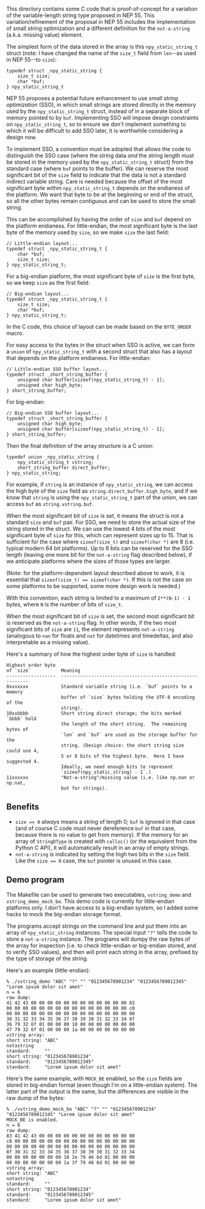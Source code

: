 This directory contains some C code that is proof-of-concept for a
variation of the variable-length string type proposed in NEP 55.
This variation/refinement of the proposal in NEP 55 includes the implementation
of small string optimization and a different definition for the `not-a-string`
(a.k.a. missing value) element.

The simplest form of the data stored in the array is this `npy_static_string_t`
struct (note: I have changed the name of the `size_t` field from `len`--as used
in NEP 55--to `size`):

    typedef struct _npy_static_string {
        size_t size;
        char *buf;
    } npy_static_string_t

NEP 55 proposes a potential future enhancement to use *small string optimization*
(SSO), in which small strings are stored directly in the memory used by the
`npy_static_string_t` struct, instead of in a separate block of memory pointed to
by `buf`.  Implementing SSO will impose design constraints on `npy_static_string_t`,
so to ensure we don't implement something to which it will be difficult to add SSO
later, it is worthwhile considering a design now.

To implement SSO, a convention must be adopted that allows the code to
distinguish the SSO case (where the string data *and* the string length must
be stored in the memory used by the `npy_static_string_t` struct) from the standard
case (where `buf` points to the buffer).  We can reserve the most significant bit
of the `size` field to indicate that the data is not a standard indirect variable
string.  Care is needed because the offset of the most significant byte within
`npy_static_string_t` depends on the endianess of the platform.  We want that byte
to be at the beginning or end of the struct, so all the other bytes remain
contiguous and can be used to store the small string.

This can be accomplished by having the order of `size` and `buf` depend on the
platform endianess.  For little-endian, the most significant byte is the last
byte of the memory used by `size`, so we make `size` the last field:

    // Little-endian layout...
    typedef struct _npy_static_string_t {
        char *buf;
        size_t size;
    } npy_static_string_t;

For a big-endian platform, the most significant byte of `size` is the first
byte, so we keep `size` as the first field:

    // Big-endian layout...
    typedef struct _npy_static_string_t {
        size_t size;
        char *buf;
    } npy_static_string_t;

In the C code, this choice of layout can be made based on the `BYTE_ORDER`
macro.

For easy access to the bytes in the struct when SSO is active, we can form
a `union` of `npy_static_string_t` with a second struct that also has a layout
that depends on the platform endianess.  For little-endian:

    // Little-endian SSO buffer layout...
    typedef struct _short_string_buffer {
        unsigned char buffer[sizeof(npy_static_string_t) - 1];
        unsigned char high_byte;
    } short_string_buffer;

For big-endian:

    // Big-endian SSO buffer layout...
    typedef struct _short_string_buffer {
        unsigned char high_byte;
        unsigned char buffer[sizeof(npy_static_string_t) - 1];
    } short_string_buffer;

Then the final definition of the array structure is a C union:

    typedef union _npy_static_string {
        npy_static_string_t vstring;
        short_string_buffer direct_buffer;
    } npy_static_string;

For example, if `string` is an instance of `npy_static_string`, we can
access the high byte of the `size` field as `string.direct_buffer.high_byte`,
and if we know that `string` is using the `npy_static_string_t` part of
the union, we can access `buf` as `string.vstring.buf`.

When the most significant bit of `size` is set, it means the struct is not
a standard `size` and `buf` pair.  For SSO, we need to store the actual size
of the string stored in the struct.  We can use the lowest 4 bits of the
most significant byte of `size` for this, which can represent sizes up to 15.
That is sufficient for the case where `sizeof(size_t)` and `sizeof(char *)`
are 8 (i.e. typical modern 64 bit platforms).  Up to 6 bits can be reserved
for the SSO length (leaving one more bit for the `not-a-string` flag
described below), if we anticipate platforms where the sizes of those types
are larger.

(Note: for the platform-dependent layout described above to work, it is
essential that `sizeof(size_t) == sizeof(char *)`.  If this is not the case
on some platforms to be supported, some more design work is needed.)

With this convention, each string is limited to a maximum of `2**(N-1) - 1`
bytes, where `N` is the number of bits of `size_t`.

When the most significant bit of `size` is set, the second most significant
bit is reserved as the `not-a-string` flag.  In other words, if the two
most significant bits of `size` are `11`, the element represents `not-a-string`
(analogous to `nan` for floats and `nat` for datetimes and timedeltas, and
also interpretable as a missing value).

Here's a summary of how the highest order byte of `size` is handled:

    Highest order byte
    of `size`           Meaning
    ------------------  ----------------------------------------------------------
    0xxxxxxx            Standard variable string (i.e. `buf` points to a memory
                        buffer of `size` bytes holding the UTF-8 encoding of the
                        string).
    10xxbbbb            Short string direct storage; the bits marked `bbbb` hold
                        the length of the short string.  The remaining bytes of
                        `len` and `buf` are used as the storage buffer for the
                        string. (Design choice: the short string size could use 4,
                        5 or 6 bits of the highest byte.  Here I have suggested 4.
                        Ideally, we need enough bits to represent
                        `sizeof(npy_static_string) - 1`.)
    11xxxxxx            "Not-a-string"/missing value (i.e. like np.nan or np.nat,
                        but for strings).


Benefits
--------

* `size == 0` *always* means a string of length 0; `buf` is ignored in that
  case (and of course C code must never dereference `buf` in that case, because
  there is no value to get from memory).  If the memory for an array of
  `StringDType` is created with `calloc()` (or the equivalent from the Python
  C API), it will automatically result in an array of empty strings.
* `not-a-string` is indicated by setting the high two bits in the `size` field.
  Like the `size == 0` case, the `buf` pointer is unused in this case.

Demo program
------------
The Makefile can be used to generate two executables, `vstring_demo` and
`vstring_demo_mock_be`.  This demo code is currently for little-endian
platforms only.  I don't have access to a big-endian system, so I added
some hacks to mock the big-endian storage format.

The programs accept strings on the command line and put them into an array
of `npy_static_string` instances.  The special input `"?"` tells the code
to store a `not-a-string` instance.  The programs will dumpy the raw bytes
of the array for inspection (i.e. to check little-endian or big-endian
stored, and to verify SSO values), and then will print each string in the
array, prefixed by the type of storage of the string.

Here's an example (little-endian):

    % ./vstring_demo "ABC" "?" "" "012345678901234" "0123456789012345" "Lorem ipsum dolor sit amet"
    n = 6
    raw dump:
    41 42 43 00 00 00 00 00 00 00 00 00 00 00 00 83 
    00 00 00 00 00 00 00 00 00 00 00 00 00 00 00 c0 
    00 00 00 00 00 00 00 00 00 00 00 00 00 00 00 00 
    30 31 32 33 34 35 36 37 38 39 30 31 32 33 34 8f 
    36 79 32 6f 01 00 00 00 10 00 00 00 00 00 00 00 
    47 79 32 6f 01 00 00 00 1a 00 00 00 00 00 00 00 
    vstring array:
    short string: "ABC"
    notastring
    standard:     ""
    short string: "012345678901234"
    standard:     "0123456789012345"
    standard:     "Lorem ipsum dolor sit amet"

Here's the same example, with `MOCK_BE` enabled, so the `size` fields
are stored in big-endian format (even though I'm on a little-endian
system).  The latter part of the output is the same, but the differences
are visible in the raw dump of the bytes:

    % ./vstring_demo_mock_be "ABC" "?" "" "012345678901234" "0123456789012345" "Lorem ipsum dolor sit amet"
    MOCK_BE is enabled.
    n = 6
    raw dump:
    83 41 42 43 00 00 00 00 00 00 00 00 00 00 00 00 
    c0 00 00 00 00 00 00 00 00 00 00 00 00 00 00 00 
    00 00 00 00 00 00 00 00 00 00 00 00 00 00 00 00 
    8f 30 31 32 33 34 35 36 37 38 39 30 31 32 33 34 
    00 00 00 00 00 00 00 10 2e 79 46 6d 01 00 00 00 
    00 00 00 00 00 00 00 1a 3f 79 46 6d 01 00 00 00 
    vstring array:
    short string: "ABC"
    notastring
    standard:     ""
    short string: "012345678901234"
    standard:     "0123456789012345"
    standard:     "Lorem ipsum dolor sit amet"
